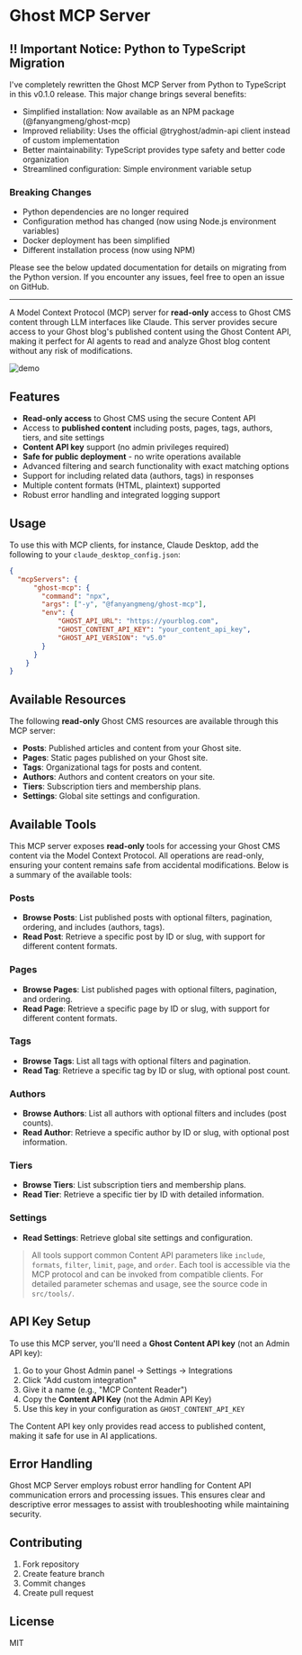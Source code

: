 # Ghost MCP Server

## ‼️ Important Notice: Python to TypeScript Migration
I've completely rewritten the Ghost MCP Server from Python to TypeScript in this v0.1.0 release. This major change brings several benefits:

- Simplified installation: Now available as an NPM package (@fanyangmeng/ghost-mcp)
- Improved reliability: Uses the official @tryghost/admin-api client instead of custom implementation
- Better maintainability: TypeScript provides type safety and better code organization
- Streamlined configuration: Simple environment variable setup

### Breaking Changes

- Python dependencies are no longer required
- Configuration method has changed (now using Node.js environment variables)
- Docker deployment has been simplified
- Different installation process (now using NPM)

Please see the below updated documentation for details on migrating from the Python version. If you encounter any issues, feel free to open an issue on GitHub.

---

A Model Context Protocol (MCP) server for **read-only** access to Ghost CMS content through LLM interfaces like Claude. This server provides secure access to your Ghost blog's published content using the Ghost Content API, making it perfect for AI agents to read and analyze Ghost blog content without any risk of modifications.

![demo](./assets/ghost-mcp-demo.gif)

## Features

- **Read-only access** to Ghost CMS using the secure Content API
- Access to **published content** including posts, pages, tags, authors, tiers, and site settings
- **Content API key** support (no admin privileges required)
- **Safe for public deployment** - no write operations available
- Advanced filtering and search functionality with exact matching options
- Support for including related data (authors, tags) in responses
- Multiple content formats (HTML, plaintext) supported
- Robust error handling and integrated logging support

## Usage

To use this with MCP clients, for instance, Claude Desktop, add the following to your `claude_desktop_config.json`:
```json
{
  "mcpServers": {
      "ghost-mcp": {
        "command": "npx",
        "args": ["-y", "@fanyangmeng/ghost-mcp"],
        "env": {
            "GHOST_API_URL": "https://yourblog.com",
            "GHOST_CONTENT_API_KEY": "your_content_api_key",
            "GHOST_API_VERSION": "v5.0"
        }
      }
    }
}
```

## Available Resources

The following **read-only** Ghost CMS resources are available through this MCP server:

- **Posts**: Published articles and content from your Ghost site.
- **Pages**: Static pages published on your Ghost site.
- **Tags**: Organizational tags for posts and content.
- **Authors**: Authors and content creators on your site.
- **Tiers**: Subscription tiers and membership plans.
- **Settings**: Global site settings and configuration.

## Available Tools

This MCP server exposes **read-only** tools for accessing your Ghost CMS content via the Model Context Protocol. All operations are read-only, ensuring your content remains safe from accidental modifications. Below is a summary of the available tools:

### Posts
- **Browse Posts**: List published posts with optional filters, pagination, ordering, and includes (authors, tags).
- **Read Post**: Retrieve a specific post by ID or slug, with support for different content formats.

### Pages
- **Browse Pages**: List published pages with optional filters, pagination, and ordering.
- **Read Page**: Retrieve a specific page by ID or slug, with support for different content formats.

### Tags
- **Browse Tags**: List all tags with optional filters and pagination.
- **Read Tag**: Retrieve a specific tag by ID or slug, with optional post count.

### Authors
- **Browse Authors**: List all authors with optional filters and includes (post counts).
- **Read Author**: Retrieve a specific author by ID or slug, with optional post information.

### Tiers
- **Browse Tiers**: List subscription tiers and membership plans.
- **Read Tier**: Retrieve a specific tier by ID with detailed information.

### Settings
- **Read Settings**: Retrieve global site settings and configuration.

> All tools support common Content API parameters like `include`, `formats`, `filter`, `limit`, `page`, and `order`. Each tool is accessible via the MCP protocol and can be invoked from compatible clients. For detailed parameter schemas and usage, see the source code in `src/tools/`.


## API Key Setup

To use this MCP server, you'll need a **Ghost Content API key** (not an Admin API key):

1. Go to your Ghost Admin panel → Settings → Integrations
2. Click "Add custom integration"
3. Give it a name (e.g., "MCP Content Reader")
4. Copy the **Content API Key** (not the Admin API Key)
5. Use this key in your configuration as `GHOST_CONTENT_API_KEY`

The Content API key only provides read access to published content, making it safe for use in AI applications.

## Error Handling

Ghost MCP Server employs robust error handling for Content API communication errors and processing issues. This ensures clear and descriptive error messages to assist with troubleshooting while maintaining security.

## Contributing

1. Fork repository
2. Create feature branch
3. Commit changes
4. Create pull request

## License

MIT